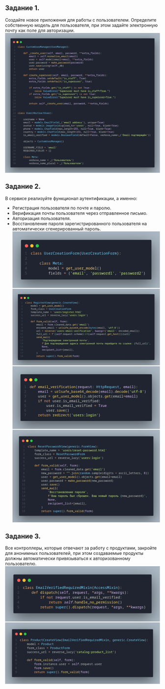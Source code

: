 ## Задание 1.
Создайте новое приложения для работы с пользователем. Определите собственную модель для пользователя, при этом задайте электронную почту как поле для авторизации.
![alt text](image.png)

## Задание 2.
В сервисе реализуйте функционал аутентификации, а именно:
* Регистрация пользователя по почте и паролю. 
* Верификация почты пользователя через отправленное письмо.
* Авторизация пользователя.
* Восстановление пароля зарегистрированного пользователя на автоматически сгенерированный пароль.
![alt text](image-2.png)
![alt text](image-1.png)
![alt text](image-3.png)
![alt text](image-4.png)

## Задание 3.
Все контроллеры, которые отвечают за работу с продуктами, закройте для анонимных пользователей, при этом создаваемые продукты должны автоматически привязываться к авторизованному пользователю.
![alt text](image-5.png)
![alt text](image-6.png)